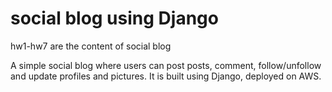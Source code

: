 # social blog using Django

hw1-hw7 are the content of social blog


A simple social blog where users can post posts, comment, follow/unfollow and update profiles and pictures.
It is built using Django, deployed on AWS.
